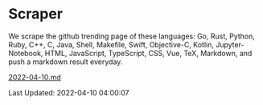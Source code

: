 # Scraper

We scrape the github trending page of these languages: Go, Rust, Python, Ruby, C++, C, Java, Shell, Makefile, Swift, Objective-C, Kotlin, Jupyter-Notebook, HTML, JavaScript, TypeScript, CSS, Vue, TeX, Markdown, and push a markdown result everyday.

[2022-04-10.md](https://github.com/yangwenmai/github-trending-backup/blob/master/2022-04-10.md)

Last Updated: 2022-04-10 04:00:07